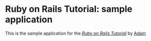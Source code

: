 # Ruby on Rails Tutorial: sample application

This is the sample application for the
[*Ruby on Rails Tutorial*](http://railstutorial.org)
by [Adam](http://www.google.com)

